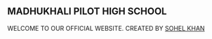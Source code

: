## MADHUKHALI PILOT HIGH SCHOOL
 WELCOME TO OUR OFFICIAL WEBSITE.
CREATED BY [SOHEL KHAN](sohelkhan.rbind.io)
